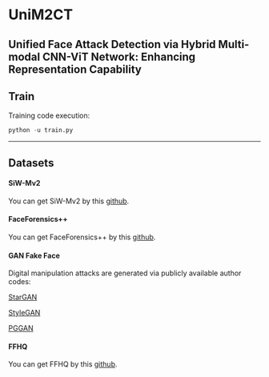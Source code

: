 # UniM2CT
Unified Face Attack Detection via Hybrid Multi-modal CNN-ViT Network: Enhancing Representation Capability
------
## Train
Training code execution:
```python
python -u train.py
```
------
## Datasets

#### SiW-Mv2
You can get SiW-Mv2 by this [github](https://github.com/CHELSEA234/Multi-domain-learning-FAS).
#### FaceForensics++
You can get FaceForensics++ by this [github](https://github.com/ondyari/FaceForensics).
#### GAN Fake Face
Digital manipulation attacks are generated via publicly available author codes:

[StarGAN](https://github.com/yunjey/stargan)

[StyleGAN](https://github.com/NVlabs/stylegan2)

[PGGAN](https://github.com/tkarras/progressive_growing_of_gans)
#### FFHQ
You can get FFHQ by this [github](https://github.com/NVlabs/ffhq-dataset).
